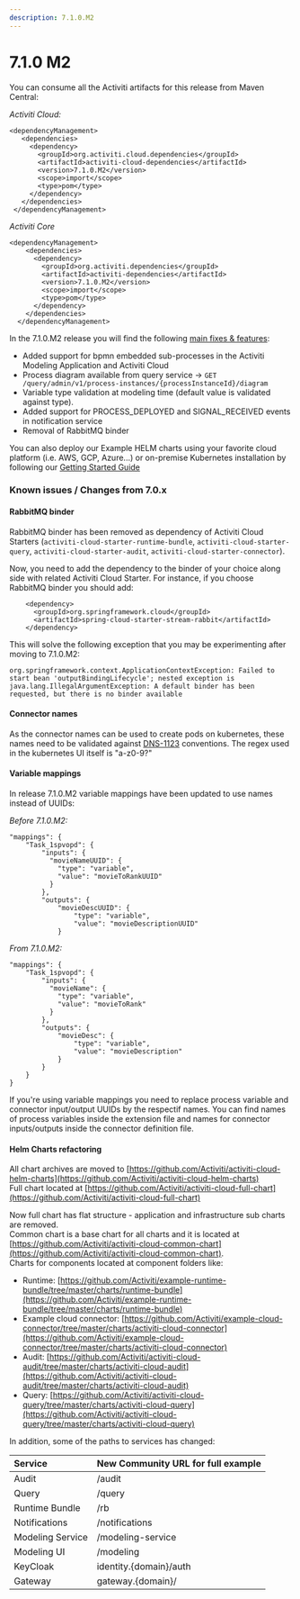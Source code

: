 ```yaml
---
description: 7.1.0.M2
---
```


# 7.1.0 M2

You can consume all the Activiti artifacts for this release from Maven Central:

_Activiti Cloud:_

```markup
<dependencyManagement>
   <dependencies>
     <dependency>
       <groupId>org.activiti.cloud.dependencies</groupId>
       <artifactId>activiti-cloud-dependencies</artifactId>
       <version>7.1.0.M2</version>
       <scope>import</scope>
       <type>pom</type>
     </dependency>
   </dependencies>
 </dependencyManagement>
```

_Activiti Core_

```markup
<dependencyManagement>
    <dependencies>
      <dependency>
        <groupId>org.activiti.dependencies</groupId>
        <artifactId>activiti-dependencies</artifactId>
        <version>7.1.0.M2</version>
        <scope>import</scope>
        <type>pom</type>
      </dependency>
    </dependencies>
  </dependencyManagement>
```

In the 7.1.0.M2 release you will find the following [main fixes & features](https://github.com/Activiti/Activiti/milestone/19?closed=1):

* Added support for bpmn embedded sub-processes in the Activiti Modeling Application and Activiti Cloud
* Process diagram available from query service -&gt; `GET /query/admin/v1/process-instances/{processInstanceId}/diagram`
* Variable type validation at modeling time \(default value is validated against type\).
* Added support for PROCESS\_DEPLOYED and SIGNAL\_RECEIVED events in notification service
* Removal of RabbitMQ binder

You can also deploy our Example HELM charts using your favorite cloud platform \(i.e. AWS, GCP, Azure...\) or on-premise Kubernetes installation by following our [Getting Started Guide](https://activiti.gitbook.io/activiti-7-developers-guide/getting-started/getting-started-activiti-cloud)

### Known issues / Changes from 7.0.x

#### RabbitMQ binder

RabbitMQ binder has been removed as dependency of Activiti Cloud Starters \(`activiti-cloud-starter-runtime-bundle`, `activiti-cloud-starter-query`, `activiti-cloud-starter-audit`, `activiti-cloud-starter-connector`\). 

Now, you need to add the dependency to the binder of your choice along side with related Activiti Cloud Starter. For instance, if you choose RabbitMQ binder you should add:

```markup
    <dependency>
      <groupId>org.springframework.cloud</groupId>
      <artifactId>spring-cloud-starter-stream-rabbit</artifactId>
    </dependency>
```

This will solve the following exception that you may be experimenting after moving to 7.1.0.M2:

```text
org.springframework.context.ApplicationContextException: Failed to start bean 'outputBindingLifecycle'; nested exception is java.lang.IllegalArgumentException: A default binder has been requested, but there is no binder available
```

#### Connector names

As the connector names can be used to create pods on kubernetes, these names need to be validated against [DNS-1123](https://docs.oracle.com/cd/E52668_01/E88884/html/index.html) conventions. The regex used in the kubernetes UI itself is "a-z0-9?"

#### Variable mappings

In release 7.1.0.M2 variable mappings have been updated to use names instead of UUIDs:

_Before 7.1.0.M2:_

```text
"mappings": {
    "Task_1spvopd": {
        "inputs": {
          "movieNameUUID": {
            "type": "variable",
            "value": "movieToRankUUID"
          }
        },
        "outputs": {
            "movieDescUUID": {
                "type": "variable",
                "value": "movieDescriptionUUID"
            }
```

_From 7.1.0.M2:_

```text
"mappings": {
    "Task_1spvopd": {
        "inputs": {
          "movieName": {
            "type": "variable",
            "value": "movieToRank"
          }
        },
        "outputs": {
            "movieDesc": {
                "type": "variable",
                "value": "movieDescription"
            }
        }
    }
}
```

If you're using variable mappings you need to replace process variable and connector input/output UUIDs by the respectif names. You can find names of process variables inside the extension file and names for connector inputs/outputs inside the connector definition file.

#### Helm Charts refactoring

All chart archives are moved to [https://github.com/Activiti/activiti-cloud-helm-charts](https://github.com/Activiti/activiti-cloud-helm-charts)   
Full chart located at [https://github.com/Activiti/activiti-cloud-full-chart](https://github.com/Activiti/activiti-cloud-full-chart) 

Now full chart has flat structure - application and infrastructure sub charts are removed.  
Common chart is a base chart for all charts and it is located at [https://github.com/Activiti/activiti-cloud-common-chart](https://github.com/Activiti/activiti-cloud-common-chart).   
Charts for components located at component folders like: 

* Runtime: [https://github.com/Activiti/example-runtime-bundle/tree/master/charts/runtime-bundle](https://github.com/Activiti/example-runtime-bundle/tree/master/charts/runtime-bundle)  
* Example cloud connector: [https://github.com/Activiti/example-cloud-connector/tree/master/charts/activiti-cloud-connector](https://github.com/Activiti/example-cloud-connector/tree/master/charts/activiti-cloud-connector)
* Audit: [https://github.com/Activiti/activiti-cloud-audit/tree/master/charts/activiti-cloud-audit](https://github.com/Activiti/activiti-cloud-audit/tree/master/charts/activiti-cloud-audit)
* Query: [https://github.com/Activiti/activiti-cloud-query/tree/master/charts/activiti-cloud-query](https://github.com/Activiti/activiti-cloud-query/tree/master/charts/activiti-cloud-query)

In addition, some of the paths to services has changed:

| Service | New Community URL for full example |
| :--- | :--- |
| Audit | /audit |
| Query | /query |
| Runtime Bundle | /rb |
| Notifications | /notifications |
| Modeling Service | /modeling-service |
| Modeling UI | /modeling |
| KeyCloak | identity.{domain}/auth |
| Gateway | gateway.{domain}/ |

 

